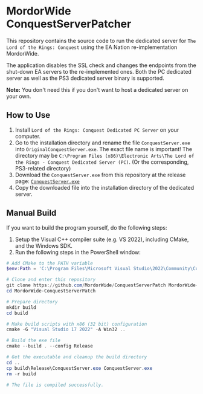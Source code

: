 # MordorWide ConquestServerPatcher

This repository contains the source code to run the dedicated server for `The Lord of the Rings: Conquest` using the EA Nation re-implementation MordorWide.

The application disables the SSL check and changes the endpoints from the shut-down EA servers to the re-implemented ones.
Both the PC dedicated server as well as the PS3 dedicated server binary is supported.

**Note:** You don't need this if you don't want to host a dedicated server on your own.

## How to Use
1. Install `Lord of the Rings: Conquest Dedicated PC Server` on your computer.
2. Go to the installation directory and rename the file `ConquestServer.exe` into `OriginalConquestServer.exe`. The exact file name is important! The directory may be `C:\Program Files (x86)\Electronic Arts\The Lord of the Rings - Conquest Dedicated Server (PC)`. (Or the corresponding, PS3-related directory)
3. Download the `ConquestServer.exe` from this repository at the release page: [`ConquestServer.exe`](https://github.com/MordorWide/ConquestServerPatch/releases/latest)
4. Copy the downloaded file into the installation directory of the dedicated server.

## Manual Build
If you want to build the program yourself, do the following steps:
1. Setup the Visual C++ compiler suite (e.g. VS 2022), including CMake, and the Windows SDK.
2. Run the following steps in the PowerShell window:
```powershell
# Add CMake to the PATH variable
$env:Path = 'C:\Program Files\Microsoft Visual Studio\2022\Community\Common7\IDE\CommonExtensions\Microsoft\CMake\CMake\bin;' + $env:Path

# Clone and enter this repository
git clone https://github.com/MordorWide/ConquestServerPatch MordorWide-ConquestServerPatch
cd MordorWide-ConquestServerPatch

# Prepare directory
mkdir build
cd build

# Make build scripts with x86 (32 bit) configuration
cmake -G "Visual Studio 17 2022" -A Win32 ..

# Build the exe file
cmake --build . --config Release

# Get the executable and cleanup the build directory
cd ..
cp build\Release\ConquestServer.exe ConquestServer.exe
rm -r build

# The file is compiled successfully.
```
